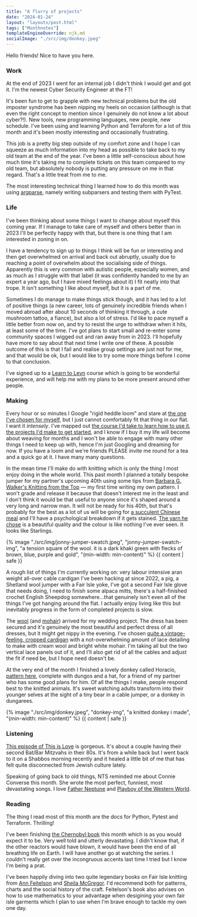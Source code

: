 ```yaml
---
title: "A flurry of projects"
date: "2024-01-24"
layout: "layouts/post.html"
tags: ["Monthnotes"]
templateEngineOverride: njk,md
socialImage: "./src/img/donkey.jpeg"
---
```


Hello friends! Nice to have you here.

### Work

At the end of 2023 I went for an internal job I didn't think I would get and got it. I'm the newest Cyber Security Engineer at the FT!

It's been fun to get to grapple with new technical problems but the old imposter syndrome has been nipping my heels on occasion (although is that even the right concept to mention since I genuinely do not know a lot about cyber?!). New tools, new programming languages, new people, new schedule. I've been using and learning Python and Terraform for a lot of this month and it's been mostly interesting and occasionally frustrating.

This job is a pretty big step outside of my comfort zone and I hope I can squeeze as much information into my head as possible to take back to my old team at the end of the year. I've been a little self-conscious about how much time it's taking me to complete tickets on this team compared to my old team, but absolutely nobody is putting any pressure on me in that regard. That's a little treat from me to me.

The most interesting technical thing I learned how to do this month was using [argparse](https://docs.python.org/3/library/argparse.html), namely writing subparsers and testing them with PyTest.

### Life

I've been thinking about some things I want to change about myself this coming year. If I manage to take care of myself and others better than in 2023 I'll be perfectly happy with that, but there is one thing that I am interested in zoning in on.

I have a tendency to sign up to things I think will be fun or interesting and then get overwhelmed on arrival and back out abruptly, usually due to reaching a point of overwhelm about the socialising side of things. Apparently this is very common with autistic people, especially women, and as much as I struggle with that label (it was confidently handed to me by an expert a year ago, but I have mixed feelings about it) I fit neatly into that trope. It isn't something I like about myself, but it is a part of me.

Sometimes I do manage to make things stick though, and it has led to a lot of positive things (a new career, lots of genuinely incredible friends when I moved abroad after about 10 seconds of thinking it through, a cute mushroom tattoo, a fiance), but also a lot of stress. I'd like to pace myself a little better from now on, and try to resist the urge to withdraw when it hits, at least some of the time. I've got plans to start small and re-enter some community spaces I wigged out and ran away from in 2023. I'll hopefully have more to say about that next time I write one of these. A possible outcome of this is that I fail and realise group settings are just not for me, and that would be ok, but I would like to try some more things before I come to that conclusion.

I've signed up to a [Learn to Leyn](https://www.yeshiva.lgbt/leyn) course which is going to be wonderful experience, and will help me with my plans to be more present around other people.

### Making

Every hour or so minutes I Google "rigid heddle loom" and stare at [the one I've chosen for myself](https://www.weftblown.com/products/flip-rigid-heddle-loom), but I just cannot comfortably fit that thing in our flat. I want it _intensely_. I've mapped out [the course I'd take to learn how to use it](https://www.steek.scot/product/beginners-weaving-class/), [the projects I'd make to get started](https://www.steek.scot/product/weaving-design-plans/), and I know if I buy it my life will become about weaving for months and I won't be able to engage with many other things I need to keep up with, hence I'm just Googling and dreaming for now. If you have a loom and we're friends PLEASE invite me round for a tea and a quick go at it. I have many many questions.

In the mean time I'll make do with knitting which is only the thing I most enjoy doing in the whole world. This past month I planned a totally bespoke jumper for my partner's upcoming 40th using some tips from [Barbara G. Walker's Knitting from the Top](https://www.abebooks.co.uk/9780942018097/Knitting-Top-Barbara-G-Walker-0942018095/plp) — my first time writing my own pattern. I won't grade and release it because that doesn't interest me in the least and I don't think it would be that useful to anyone since it's shaped around a very long and narrow man. It will not be ready for his 40th, but that's probably for the best as a lot of us will be going for [a succulent Chinese meal](https://www.youtube.com/watch?v=XebF2cgmFmU) and I'll have a psychological breakdown if it gets stained. [The yarn he chose](https://www.jarbon.com/product/yarnadelic-worsted/) is a beautiful quality and the colour is like nothing I've ever seen. It looks like Starlings.

<div class="img-wrapper">{% image "./src/img/jonny-jumper-swatch.jpeg", "jonny-jumper-swatch-img", "a tension square of the wool. it is a dark khaki green with flecks of brown, blue, purple and gold", "(min-width: min-content)" %} {{ content | safe }}</div>

A rough list of things I'm currently working on: very labour intensive aran weight all-over cable cardigan I've been hacking at since 2022, a pig, a Shetland wool jumper with a Fair Isle yoke, I've got a second Fair Isle glove that needs doing, I need to finish some alpaca mitts, there's a half-finished crochet English Sheepdog somewhere...that genuinely isn't even all of the things I've got hanging around the flat. I actually enjoy living like this but inevitably progress in the form of completed projects is slow.

The [wool](https://knittingforolive.com/collections/knitting-for-olives-merino/products/knitting-for-olive-merino-cream) (and [mohair](https://knittingforolive.com/collections/knitting-for-olive-soft-silk-mohair/products/knitting-for-olive-soft-silk-mohair-snowflake)) arrived for my wedding project. The dress has been secured and it's genuinely the most beautiful and perfect dress of all dresses, but it might get nippy in the evening. I've chosen [quite a vintage-feeling, cropped cardigan](https://www.ravelry.com/patterns/library/faerie-dreams) with a not-overwhelming amount of lace detailing to make with cream wool and bright white mohair. I'm taking all but the two vertical lace panels out of it, and I'll also get rid of all the cables and adjust the fit if need be, but I hope need doesn't be.

At the very end of the month I finished a lovely donkey called Horacio, [pattern here](https://daughterofashepherd.com/products/mouche-friends-by-cinthia-vallet), complete with dungos and a hat, for a friend of my partner who has some good plans for him. Of all the things I make, people respond best to the knitted animals. It's sweet watching adults transform into their younger selves at the sight of a tiny bear in a cable jumper, or a donkey in dungarees.

<div class="img-wrapper">{% image "./src/img/donkey.jpeg", "donkey-img", "a knitted donkey i made", "(min-width: min-content)" %} {{ content | safe }}</div>

### Listening

[This episode of This is Love](https://thisislovepodcast.com/episode-75-here-i-am) is gorgeous. It's about a couple having their second Bat/Bar Mitzvahs in their 80s. It's from a while back but I went back to it on a Shabbos morning recently and it healed a little bit of me that has felt quite disconnected from Jewish culture lately.

Speaking of going back to old things, NTS reminded me about Connie Converse this month. She wrote the most perfect, funniest, most devastating songs. I love [Father Neptune](https://www.youtube.com/watch?v=Vhz0b93tzzQ&ab_channel=ConnieConverse-Topic) and [Playboy of the Western World](https://www.youtube.com/watch?v=YvzZSQ_is1Q&ab_channel=ConnieConverse-Topic).

### Reading

The thing I read most of this month are the docs for Python, Pytest and Terraform. Thrilling!

I've been finishing [the Chernobyl book](https://www.theguardian.com/books/2018/may/09/chernobyl-history-tragedy-serhii-plokhy-review-disaster-europe-soviet-system) this month which is as you would expect it to be. Very well told and utterly devastating. I didn't know that, if the other reactors would have blown, it would have been the end of all breathing life on Earth. I will have another go at watching the series. I couldn't really get over the incongruous accents last time I tried but I know I'm being a prat.

I've been happily diving into two quite legendary books on Fair Isle knitting from [Ann Feitelson](https://www.waterstones.com/book/the-art-of-fair-isle-knitting/ann-feitelson/9781596681385) and [Sheila McGregor](https://www.doverbooks.co.uk/traditional-fair-isle-knitting). I'd recommend both for patterns, charts and the social history of the craft. Feitelson's book also advises on how to use mathematics to your advantage when desigining your own fair isle garments which I plan to use when I'm brave enough to tackle my own one day.

